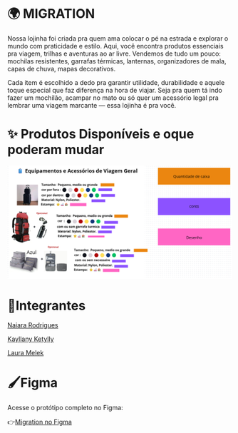# 🌍 MIGRATION

Nossa lojinha foi criada pra quem ama colocar o pé na estrada e explorar o mundo com praticidade e estilo. Aqui, você encontra produtos essenciais pra viagem, trilhas e aventuras ao ar livre. Vendemos de tudo um pouco: mochilas resistentes, garrafas térmicas, lanternas, organizadores de mala, capas de chuva, mapas decorativos.

Cada item é escolhido a dedo pra garantir utilidade, durabilidade e aquele toque especial que faz diferença na hora de viajar. Seja pra quem tá indo fazer um mochilão, acampar no mato ou só quer um acessório legal pra lembrar uma viagem marcante — essa lojinha é pra você.
#

# ✨ Produtos Disponíveis e oque poderam mudar

![Produtos](image.png)


# 👥Integrantes
[Naiara Rodrigues](https://github.com/naiara623?tab=repositories)

[Kayllany Ketylly](https://github.com/Kayllany04?tab=repositories)

[Laura Melek](https://github.com/LauraMelek2008?tab=repositories)
#

# 🖌️Figma

Acesse o protótipo completo no Figma:

👉[Migration no Figma](https://www.figma.com/design/qS3R6cvckxMy5R5YuBvDdG/Migration?node-id=0-1&p=f&t=AOy12IusvHT5vZLh-0) 